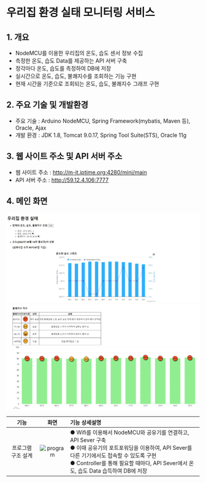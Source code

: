 # 우리집 환경 실태 모니터링 서비스
## 1. 개요
- NodeMCU를 이용한 우리집의 온도, 습도 센서 정보 수집 
- 측정한 온도, 습도 Data를 제공하는 API 서버 구축
- 정각마다 온도, 습도를 측정하여 DB에 저장
- 실시간으로 온도, 습도, 불쾌지수를 조회하는 기능 구현
- 현재 시간을 기준으로 조회되는 온도, 습도, 불쾌지수 그래프 구현

## 2. 주요 기술 및 개발환경
- 주요 기술 : Arduino NodeMCU, Spring Framework(mybatis, Maven 등), Oracle, Ajax
- 개발 환경 : JDK 1.8, Tomcat 9.0.17, Spring Tool Suite(STS), Oracle 11g

## 3. 웹 사이트 주소 및 API 서버 주소
- 웹 사이트 주소 : http://m-it.iptime.org:4280/mini/main
- API 서버 주소 : http://59.12.4.106:7777

## 4. 메인 화면
![메인화면](https://github.com/soheeKim7/temphum/blob/main/MiniProject/etc/main.JPG)
![메인화면밑](https://github.com/soheeKim7/temphum/blob/main/MiniProject/etc/main2.png)

|기능|화면|기능 상세설명|
|:---:|:---:|:---|
|프로그램 구조 설계|![program](https://github.com/soheeKim7/temphum/blob/main/MiniProject/etc/program.JPG)|● Wifi를 이용해서 NodeMCU와 공유기를 연결하고, API Sever 구축 <br> ● 이때 공유기의 포트포워딩을 이용하여, API Sever를 다른 기기에서도 접속할 수 있도록 구현 <Br> ● Controller를 통해 필요할 때마다, API Sever에서 온도, 습도 Data 습득하여 DB에 저장|
